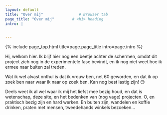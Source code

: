 ```yaml
---
layout: default
title: "Over mij"                # Browser tab
page_title: "Over mij"        # <h1> heading
intro: |
  

---
```


{% include page_top.html 
   title=page.page_title 
   intro=page.intro 
%}

<div class="custom-section">
  
<p>Hi, welkom hier. Ik blijf hier nog een beetje achter de schermen, omdat dit project zich nog in de experimentele fase bevindt, en ik nog niet weet hoe ik ermee naar buiten zal treden.</p>

<p>Wat ik wel alvast onthul is dat ik vrouw ben, net 60 geworden, en dat ik op zoek ben naar waar ik naar op zoek ben. Kan nog best lastig zijn! &#128527;</p>

<p>Deels weet ik al wel waar ik mij het liefst mee bezig houd, en dat is wetenschap, deze site, en het bedenken van (nog vage) projecten. O, en praktisch bezig zijn en hard werken. En buiten zijn, wandelen en koffie drinken, praten met mensen, tweedehands winkels bezoeken...</p>
  
</div>

